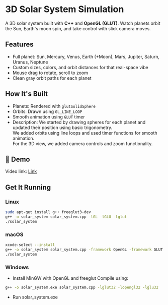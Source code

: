 # 3D Solar System Simulation

A 3D solar system built with **C++** and **OpenGL (GLUT)**. Watch planets orbit the Sun, Earth's moon spin, and take control with slick camera moves.

## Features

- Full planet: Sun, Mercury, Venus, Earth (+Moon), Mars, Jupiter, Saturn, Uranus, Neptune
- Custom sizes, colors, and orbit distances for that real-space vibe
- Mouse drag to rotate, scroll to zoom
- Clean gray orbit paths for each planet

## How It's Built

- Planets: Rendered with `glutSolidSphere`
- Orbits: Drawn using `GL_LINE_LOOP`
- Smooth animation using `GLUT` timer
- Description: We started by drawing spheres for each planet and updated their position using basic trigonometry.  
  We added orbits using line loops and used timer functions for smooth animation.  
  For the 3D view, we added camera controls and zoom functionality.

## 🎥 Demo

Video link: [Link](https://drive.google.com/file/d/1wVAG7uFWU1ZrmZ7jmt463uhAOpxGASfa/view?usp=sharing)

## Get It Running

### Linux

```bash
sudo apt-get install g++ freeglut3-dev
g++ -o solar_system solar_system.cpp -lGL -lGLU -lglut
./solar_system
```

### macOS

```bash
xcode-select --install
g++ -o solar_system solar_system.cpp -framework OpenGL -framework GLUT
./solar_system
```

### Windows

- Install MinGW with OpenGL and freeglut
  Compile using:

```bash
g++ -o solar_system.exe solar_system.cpp -lglut32 -lopengl32 -lglu32
```

- Run solar_system.exe
